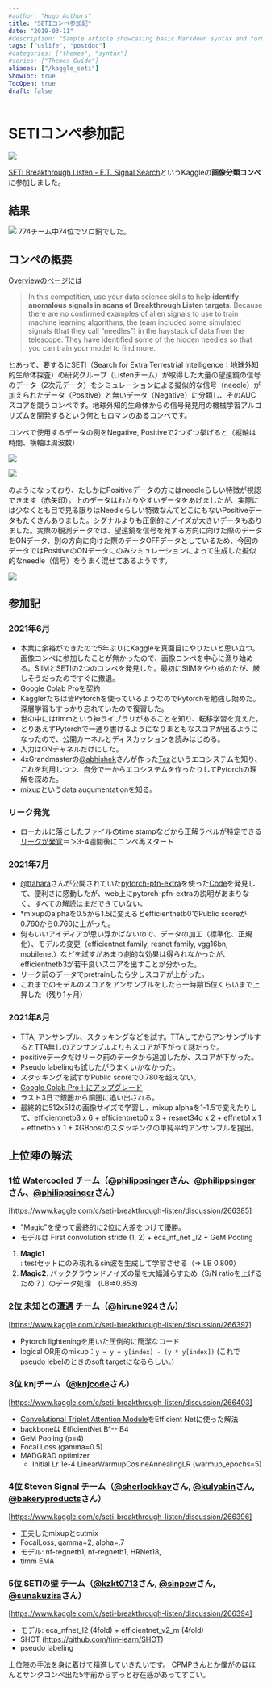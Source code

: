 ```yaml
---
#author: "Hugo Authors"
title: "SETIコンペ参加記"
date: "2019-03-11"
#description: "Sample article showcasing basic Markdown syntax and formatting for HTML elements."
tags: ["uslife", "postdoc"]
#categories: ["themes", "syntax"]
#series: ["Themes Guide"]
aliases: ["/kaggle_seti"]
ShowToc: true
TocOpen: true
draft: false
---
```


# SETIコンペ参加記
![](images/2021-08-18-14-51-56.png#center)

[SETI Breakthrough Listen - E.T. Signal Search](https://www.kaggle.com/c/seti-breakthrough-listen/overview)というKaggleの**画像分類コンペ**に参加しました。

## 結果
![](images/2021-08-18-17-41-09.png#center)
774チーム中74位でソロ銅でした。

## コンペの概要

[Overviewのページ](https://www.kaggle.com/c/seti-breakthrough-listen/overview)には
> In this competition, use your data science skills to help **identify anomalous signals in scans of Breakthrough Listen targets**. Because there are no confirmed examples of alien signals to use to train machine learning algorithms, the team included some simulated signals (that they call “needles”) in the haystack of data from the telescope. They have identified some of the hidden needles so that you can train your model to find more. 

とあって、要するにSETI（Search for Extra Terrestrial Intelligence；地球外知的生命体探査）の研究グループ（Listenチーム）が取得した大量の望遠鏡の信号のデータ（2次元データ）をシミュレーションによる擬似的な信号（needle）が加えられたデータ（Positive）と無いデータ（Negative）に分類し、そのAUCスコアを競うコンペです。地球外知的生命体からの信号発見用の機械学習アルゴリズムを開発するという何ともロマンのあるコンペです。

コンペで使用するデータの例をNegative, Positiveで2つずつ挙げると（縦軸は時間、横軸は周波数）

![](images/2021-08-18-15-16-48.png#center)

![](images/2021-08-18-15-19-15.png#center)

のようになっており、たしかにPositiveデータの方にはneedleらしい特徴が視認できます（赤矢印）。上のデータはわかりやすいデータをあげましたが、実際には少なくとも目で見る限りはNeedleらしい特徴なんてどこにもないPositiveデータもたくさんありました。シグナルよりも圧倒的にノイズが大きいデータもありました。実際の観測データでは、望遠鏡を信号を発する方向に向けた際のデータをONデータ、別の方向に向けた際のデータOFFデータとしているため、今回のデータではPositiveのONデータにのみシミュレーションによって生成した擬似的なneedle（信号）をうまく混ぜてあるようです。

![](images/2021-08-18-15-55-16.png#center)

## 参加記

### 2021年6月
*  本業に余裕ができたので5年ぶりにKaggleを真面目にやりたいと思い立つ。画像コンペに参加したことが無かったので、画像コンペを中心に漁り始める。SIIMとSETIの2つのコンペを発見した。最初にSIIMをやり始めたが、厳しそうだったのですぐに撤退。
* Google Colab Proを契約
*  Kagglerたちは皆Pytorchを使っているようなのでPytorchを勉強し始めた。深層学習もすっかり忘れていたので復習した。
*  世の中にはtimmという神ライブラリがあることを知り、転移学習を覚えた。
*  とりあえずPytorchで一通り書けるようになりまともなスコアが出るようになったので、公開カーネルとディスカッションを読みはじめる。
* 入力はONチャネルだけにした。
*  4xGrandmasterの[@abhishek](https://www.kaggle.com/abhishek)さんが作った[Tez](https://github.com/abhishekkrthakur/tez)というエコシステムを知り、これを利用しつつ、自分で一からエコシステムを作ったりしてPytorchの理解を深めた。
*  mixupというdata augumentationを知る。

### リーク発覚
*  ローカルに落としたファイルのtime stampなどから正解ラベルが特定できる[リークが発覚](https://www.kaggle.com/c/seti-breakthrough-listen/discussion/246772)＝＞3-4週間後にコンペ再スタート

### 2021年7月
* [@ttahara](https://www.kaggle.com/ttahara)さんが公開されていた[pytorch-pfn-extra](https://github.com/pfnet/pytorch-pfn-extras)を使った[Code](https://www.kaggle.com/ttahara/rerun-seti-e-t-resnet18d-baseline)を発見して、便利さに感動したが、web上にpytorch-pfn-extraの説明があまりなく、すべての解読はまだできていない。
* *mixupのalphaを0.5から1.5に変えるとefficientnetb0でPublic scoreが0.760から0.766に上がった。
* 何もいいアイディアが思い浮かばないので、データの加工（標準化、正規化）、モデルの変更（efficientnet family, resnet family, vgg16bn, mobilenet）などを試すがあまり劇的な効果は得られなかったが、efficientnetb3が若干良いスコアを出すことが分かった。
* リーク前のデータでpretrainしたら少しスコアが上がった。
* これまでのモデルのスコアをアンサンブルをしたら一時期15位くらいまで上昇した（残り1ヶ月）

  
### 2021年8月
* TTA, アンサンブル、スタッキングなどを試す。TTAしてからアンサンブルするとTTA無しのアンサンブルよりもスコアが下がって謎だった。
* positiveデータだけリーク前のデータから追加したが、スコアが下がった。
* Pseudo labelingも試したがうまくいかなかった。
* スタッキングを試すがPublic scoreで0.780を超えない。
* [Google Colab Pro＋にアップグレード](https://zenn.dev/yseeker/articles/21c34b00052aad)
* ラスト3日で銀圏から銅圏に追い出される。
* 最終的に512x512の画像サイズで学習し、mixup alphaを1-1.5で変えたりして、efficientnetb3 x 6 + efficientnetb0 x 3 + resnet34d x 2 + effnetb1 x 1 + effnetb5 x 1 + XGBoostのスタッキングの単純平均アンサンブルを提出。
  
## 上位陣の解法

### 1位 <b>Watercooled</b> チーム（[@philippsinger](https://www.kaggle.com/philippsinger)さん、[@philippsinger](https://www.kaggle.com/philippsinger)さん、[@philippsinger](https://www.kaggle.com/philippsinger)さん）

[https://www.kaggle.com/c/seti-breakthrough-listen/discussion/266385]

* "Magic"を使って最終的に2位に大差をつけて優勝。
* モデルは First convolution stride (1, 2) + eca_nf_net
_l2 + GeM Pooling

1. <b>Magic1</b>: testセットにのみ現れるsin波を生成して学習させる（=> LB 0.800）
2. <b>Magic2</b>. バックグラウンドノイズの量を大幅減らすため（S/N ratioを上げるため？）のデータ処理　(LB=>0.853)

### 2位 <b>未知との遭遇</b> チーム（[@hirune924](https://www.kaggle.com/hirune924)さん）

[https://www.kaggle.com/c/seti-breakthrough-listen/discussion/266397]

* Pytorch lighteningを用いた圧倒的に簡潔なコード
*  logical OR用のmixup：`y = y + y[index] - (y * y[index])` (これでpseudo lebelのときのsoft targetになるらしい。)


### 3位 <b>knj</b>チーム（[@knjcode](https://www.kaggle.com/knjcode)さん）

[https://www.kaggle.com/c/seti-breakthrough-listen/discussion/266403]

* [Convolutional Triplet Attention Module](https://arxiv.org/abs/2010.03045)をEfficient Netに使った解法
* backboneは EfficientNet B1-- B4
* GeM Pooling (p=4)
* Focal Loss (gamma=0.5)
* MADGRAD optimizer
  * Initial Lr 1e-4 LinearWarmupCosineAnnealingLR (warmup_epochs=5)

### 4位 <b>Steven Signal</b> チーム（[@sherlockkay](https://www.kaggle.com/sherlockkay)さん, [@kulyabin](https://www.kaggle.com/kulyabin)さん, [@bakeryproducts](https://www.kaggle.com/bakeryproducts)さん）

[https://www.kaggle.com/c/seti-breakthrough-listen/discussion/266396]

* 工夫したmixupとcutmix
* FocalLoss, gamma=2, alpha=.7
* モデル: nf-regnetb1, nf-regnetb1, HRNet18,
* timm EMA

### 5位 <b>SETIの壁</b> チーム（[@kzkt0713](https://www.kaggle.com/kzkt0713)さん, [@sinpcw](https://www.kaggle.com/sinpcw)さん, [@sunakuzira](https://www.kaggle.com/sunakuzira)さん）

[https://www.kaggle.com/c/seti-breakthrough-listen/discussion/266394]

* モデル: eca_nfnet_l2 (4fold) + efficientnet_v2_m (4fold)
* SHOT (https://github.com/tim-learn/SHOT)
* pseudo labeling 

上位陣の手法を身に着けて精進していきたいです。
CPMPさんとか僕がのほほんとサンタコンペ出た5年前からずっと存在感があってすごい。
